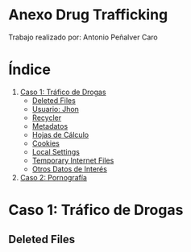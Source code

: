 # Anexo Drug Trafficking

Trabajo realizado por: Antonio Peñalver Caro

#

# Índice
1. [Caso 1: Tráfico de Drogas](#caso-1-tráfico-de-drogas)
   * [Deleted Files](deleted-files)
   * [Usuario: Jhon](#usuario-jhon)
   * [Recycler](recycler)
   * [Metadatos](metadatos)
   * [Hojas de Cálculo](hojas-de-cálculo)
   * [Cookies](cookies)
   * [Local Settings](local-settings)
   * [Temporary Internet Files](temporary-internet-files)
   * [Otros Datos de Interés](otros-datos-de-interés)
2. [Caso 2: Pornografía](#caso-2-pornografía)

# Caso 1: Tráfico de Drogas

## Deleted Files
